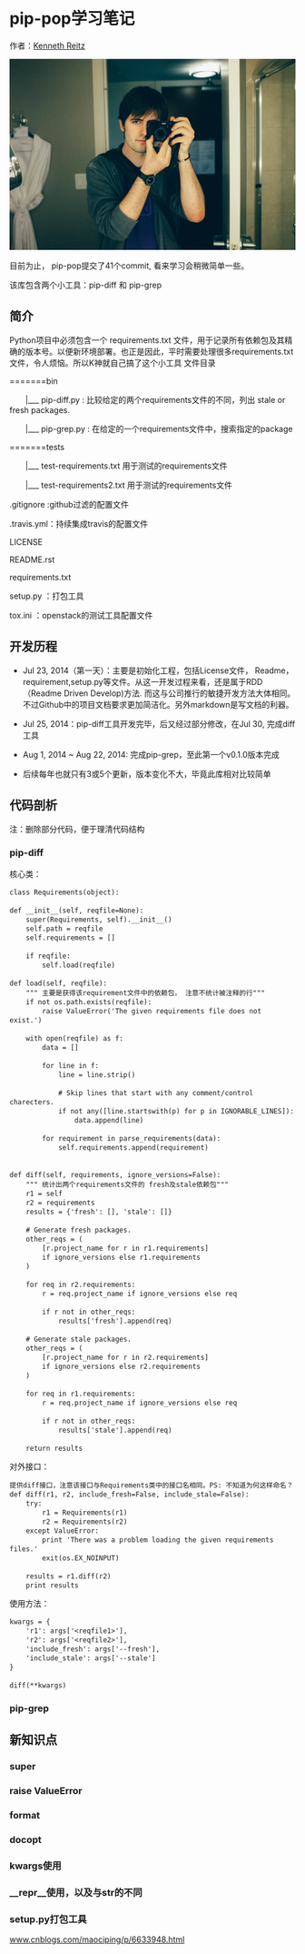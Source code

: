 # pip-pop学习笔记

作者：[Kenneth Reitz](https://www.kennethreitz.org/)

![](../image/kennethreitz.jpg)

目前为止， pip-pop提交了41个commit, 看来学习会稍微简单一些。

该库包含两个小工具：pip-diff 和 pip-grep



## 简介
Python项目中必须包含一个 requirements.txt 文件，用于记录所有依赖包及其精确的版本号。以便新环境部署。也正是因此，平时需要处理很多requirements.txt文件，令人烦恼。所以K神就自己搞了这个小工具
文件目录

=======bin

&emsp;　|___ pip-diff.py  : 比较给定的两个requirements文件的不同，列出 stale or fresh packages.

&emsp;　|___ pip-grep.py  : 在给定的一个requirements文件中，搜索指定的package

=======tests

&emsp;　|___ test-requirements.txt   用于测试的requirements文件

&emsp;　|___ test-requirements2.txt  用于测试的requirements文件

.gitignore :github过滤的配置文件

.travis.yml：持续集成travis的配置文件

LICENSE

README.rst

requirements.txt

setup.py ：打包工具

tox.ini ：openstack的测试工具配置文件


## 开发历程

 * Jul 23, 2014（第一天）：主要是初始化工程，包括License文件， Readme，requirement,setup.py等文件。从这一开发过程来看，还是属于RDD（Readme Driven Develop)方法. 而这与公司推行的敏捷开发方法大体相同。不过Github中的项目文档要求更加简洁化。另外markdown是写文档的利器。

 * Jul 25, 2014：pip-diff工具开发完毕，后又经过部分修改，在Jul 30, 完成diff工具

 * Aug 1, 2014 ~ Aug 22, 2014: 完成pip-grep，至此第一个v0.1.0版本完成

 * 后续每年也就只有3或5个更新，版本变化不大，毕竟此库相对比较简单

## 代码剖析
注：删除部分代码，便于理清代码结构
### pip-diff
核心类：

    class Requirements(object):
    
    def __init__(self, reqfile=None):
        super(Requirements, self).__init__()
        self.path = reqfile
        self.requirements = []

        if reqfile:
            self.load(reqfile)

    def load(self, reqfile):
        """ 主要是获得该requirement文件中的依赖包， 注意不统计被注释的行"""
        if not os.path.exists(reqfile):
            raise ValueError('The given requirements file does not exist.')

        with open(reqfile) as f:
            data = []

            for line in f:
                line = line.strip()

                # Skip lines that start with any comment/control charecters.
                if not any([line.startswith(p) for p in IGNORABLE_LINES]):
                    data.append(line)

            for requirement in parse_requirements(data):
                self.requirements.append(requirement)


    def diff(self, requirements, ignore_versions=False):
        """ 统计出两个requirements文件的 fresh及stale依赖包"""
        r1 = self
        r2 = requirements
        results = {'fresh': [], 'stale': []}

        # Generate fresh packages.
        other_reqs = (
            [r.project_name for r in r1.requirements]
            if ignore_versions else r1.requirements
        )

        for req in r2.requirements:
            r = req.project_name if ignore_versions else req

            if r not in other_reqs:
                results['fresh'].append(req)

        # Generate stale packages.
        other_reqs = (
            [r.project_name for r in r2.requirements]
            if ignore_versions else r2.requirements
        )

        for req in r1.requirements:
            r = req.project_name if ignore_versions else req

            if r not in other_reqs:
                results['stale'].append(req)

        return results

对外接口：

    提供diff接口，注意该接口与Requirements类中的接口名相同。PS: 不知道为何这样命名？
    def diff(r1, r2, include_fresh=False, include_stale=False):
        try:
            r1 = Requirements(r1)
            r2 = Requirements(r2)
        except ValueError:
            print 'There was a problem loading the given requirements files.'
            exit(os.EX_NOINPUT)

        results = r1.diff(r2)
        print results

使用方法：

    kwargs = {
        'r1': args['<reqfile1>'],
        'r2': args['<reqfile2>'],
        'include_fresh': args['--fresh'],
        'include_stale': args['--stale']
    }

    diff(**kwargs)


### pip-grep



## 新知识点
### super
### raise ValueError
### format
### docopt
### kwargs使用
### __repr__使用，以及与str的不同
### setup.py打包工具
  www.cnblogs.com/maociping/p/6633948.html
